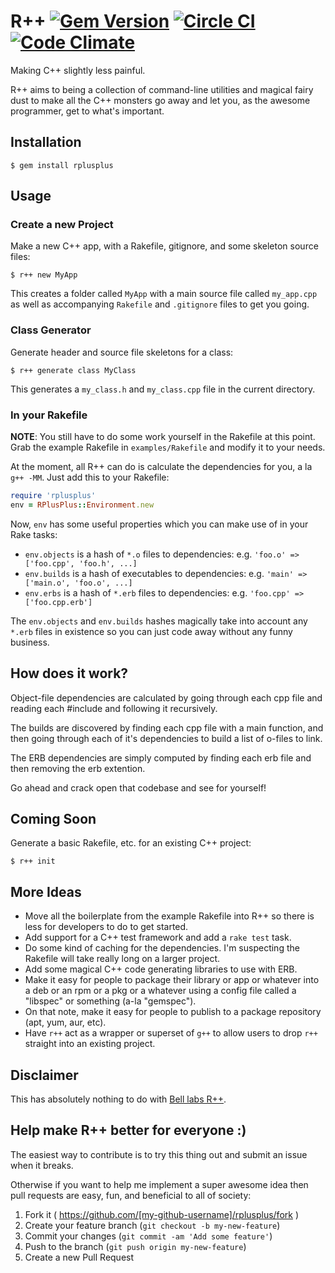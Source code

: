 # R++ [![Gem Version](https://badge.fury.io/rb/rplusplus.svg)](http://badge.fury.io/rb/rplusplus) [![Circle CI](https://circleci.com/gh/jellymann/rplusplus.svg?style=svg)](https://circleci.com/gh/jellymann/rplusplus) [![Code Climate](https://codeclimate.com/github/jellymann/rplusplus/badges/gpa.svg)](https://codeclimate.com/github/jellymann/rplusplus)

Making C++ slightly less painful.

R++ aims to being a collection of command-line utilities and magical fairy dust to make all the C++ monsters go away and let you, as the awesome programmer, get to what's important.

## Installation

```
$ gem install rplusplus
```

## Usage

### Create a new Project

Make a new C++ app, with a Rakefile, gitignore, and some skeleton source files:

```
$ r++ new MyApp
```

This creates a folder called `MyApp` with a main source file called `my_app.cpp` as well as accompanying `Rakefile` and `.gitignore` files to get you going.

### Class Generator

Generate header and source file skeletons for a class:

```
$ r++ generate class MyClass
```

This generates a `my_class.h` and `my_class.cpp` file in the current directory.

### In your Rakefile

**NOTE**: You still have to do some work yourself in the Rakefile at this point. Grab the example Rakefile in `examples/Rakefile` and modify it to your needs.

At the moment, all R++ can do is calculate the dependencies for you, a la `g++ -MM`. Just add this to your Rakefile:

```ruby
require 'rplusplus'
env = RPlusPlus::Environment.new
```

Now, `env` has some useful properties which you can make use of in your Rake tasks:

  * `env.objects` is a hash of `*.o` files to dependencies: e.g.
    `'foo.o' => ['foo.cpp', 'foo.h', ...]`
  * `env.builds` is a hash of executables to dependencies: e.g.
    `'main' => ['main.o', 'foo.o', ...]`
  * `env.erbs` is a hash of `*.erb` files to dependencies: e.g.
    `'foo.cpp' => ['foo.cpp.erb']`

The `env.objects` and `env.builds` hashes magically take into account any `*.erb` files in existence so you can just code away without any funny business.

## How does it work?

Object-file dependencies are calculated by going through each cpp file and reading each #include and following it recursively.

The builds are discovered by finding each cpp file with a main function, and then going through each of it's dependencies to build a list of o-files to link.

The ERB dependencies are simply computed by finding each erb file and then removing the erb extention.

Go ahead and crack open that codebase and see for yourself!

## Coming Soon

Generate a basic Rakefile, etc. for an existing C++ project:

```
$ r++ init
```

## More Ideas

  * Move all the boilerplate from the example Rakefile into R++ so there is less for developers to do to get started.
  * Add support for a C++ test framework and add a `rake test` task.
  * Do some kind of caching for the dependencies. I'm suspecting the Rakefile will take really long on a larger project.
  * Add some magical C++ code generating libraries to use with ERB.
  * Make it easy for people to package their library or app or whatever into a deb or an rpm or a pkg or a whatever using a config file called a "libspec" or something (a-la "gemspec").
  * On that note, make it easy for people to publish to a package repository (apt, yum, aur, etc).
  * Have `r++` act as a wrapper or superset of `g++` to allow users to drop `r++` straight into an existing project.

## Disclaimer

This has absolutely nothing to do with [Bell labs R++](http://ect.bell-labs.com/who/pfps/rpp/index.html).

## Help make R++ better for everyone :)

The easiest way to contribute is to try this thing out and submit an issue when it breaks.

Otherwise if you want to help me implement a super awesome idea then pull requests are easy, fun, and beneficial to all of society:

1. Fork it ( https://github.com/[my-github-username]/rplusplus/fork )
2. Create your feature branch (`git checkout -b my-new-feature`)
3. Commit your changes (`git commit -am 'Add some feature'`)
4. Push to the branch (`git push origin my-new-feature`)
5. Create a new Pull Request
